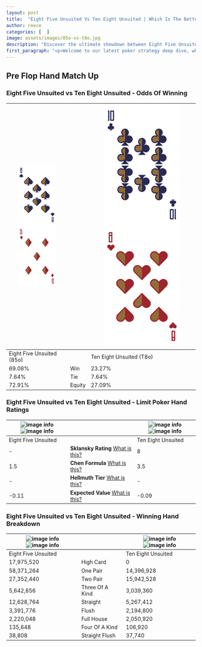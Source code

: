 ```yaml
---
layout: post
title:  "Eight Five Unsuited Vs Ten Eight Unsuited | Which Is The Better Hand In Poker? A Complete Guide"
author: reece
categories: [  ]
image: assets/images/85o-vs-t8o.jpg
description: "Discover the ultimate showdown between Eight Five Unsuited and Ten Eight Unsuited in poker! Uncover the odds, strategies, and scenarios where one hand triumphs over the other. Get ready to up your poker game with this thrilling analysis."
first_paragraph: "<p>Welcome to our latest poker strategy deep dive, where we're pitting two distinct hands against each other in a high-stakes showdown: Eight Five Unsuited vs Ten Eight Unsuited.</p><p>In the dynamic world of poker, every decision counts, and knowing which hand holds the upper hand is key to your success at the table.</p><p>In this article, we'll dissect these two hands, explore the scenarios where one dominates the other, and equip you with the knowledge to make strategic choices that can tip the odds in your favor.</p><p>Get ready to unravel the intriguing dynamics of these poker hands and elevate your game to new heights.</p>"
---
```




[comment]: # (sp0)

## Pre Flop Hand Match Up

<div class="table hand-ratings" markdown="1"> 



### Eight Five Unsuited vs Ten Eight Unsuited - Odds Of Winning


    
| ![image info](assets/images/hand1/8.png) ![image info](assets/images/hand1/5o.png) |  | ![image info](assets/images/hand2/t.png) ![image info](assets/images/hand2/8o.png) |
| -------- | -------- | -------- |
| Eight Five Unsuited (85o) |  | Ten Eight Unsuited (T8o) |
| 69.08% | Win | 23.27% |
| 7.64% | Tie | 7.64% |
| 72.91% | Equity | 27.09% |




[comment]: # (sp1)



### Eight Five Unsuited vs Ten Eight Unsuited - Limit Poker Hand Ratings


    
| ![image info](https://www.riverpairs.com/assets/images/hand1/8.png) ![image info](https://www.riverpairs.com/assets/images/hand1/5o.png) |  | ![image info](https://www.riverpairs.com/assets/images/hand2/t.png) ![image info](https://www.riverpairs.com/assets/images/hand2/8o.png) |
| -------- | -------- | -------- |
| Eight Five Unsuited |  | Ten Eight Unsuited |
| - | **Sklansky Rating** [What is this?](/sklansky-rating-explained) | 8 |
| 1.5 | **Chen Formula** [What is this?](/chen-formula-explained) | 3.5 |
| - | **Hellmuth Tier** [What is this?](/Hellmuth-tier-explained) | - |
| -0.11 | **Expected Value** [What is this?](/expected-value-explained) | -0.09 |




[comment]: # (sp2)



### Eight Five Unsuited vs Ten Eight Unsuited - Winning Hand Breakdown


    
| ![image info](https://www.riverpairs.com/assets/images/hand1/8.png) ![image info](https://www.riverpairs.com/assets/images/hand1/5o.png) |  | ![image info](https://www.riverpairs.com/assets/images/hand2/t.png) ![image info](https://www.riverpairs.com/assets/images/hand2/8o.png) |
| -------- | -------- | -------- |
| Eight Five Unsuited |  | Ten Eight Unsuited |
| 17,975,520 | High Card | 0 |
| 58,371,264 | One Pair | 14,396,928 |
| 27,352,440 | Two Pair | 15,942,528 |
| 5,642,856 | Three Of A Kind | 3,039,360 |
| 12,628,764 | Straight | 5,267,412 |
| 3,391,776 | Flush | 2,194,800 |
| 2,220,048 | Full House | 2,050,920 |
| 135,648 | Four Of A Kind | 106,920 |
| 38,808 | Straight Flush | 37,740 |




[comment]: # (sp3)



</div>

[comment]: # (sp4)



[comment]: # (sp5)

